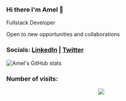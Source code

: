 ### Hi there I'm Amel 👋
Fullstack Developer 

Open to new opportunities and collaborations
<!--
**algerina/algerina** is a ✨ _special_ ✨ repository because its `README.md` (this file) appears on your GitHub profile.

Here are some ideas to get you started:

- 🔭 I’m currently working on ...
- 🌱 I’m currently learning ...
- 👯 I’m looking to collaborate on ...
- 🤔 I’m looking for help with ...
- 💬 Ask me about ...
- 📫 How to reach me: ...
- 😄 Pronouns: ...
- ⚡ Fun fact: ...
-->
### Socials: [LinkedIn](https://linkedin.com/in/amel-khiri-qahwadji-37a550135) | [Twitter](https://twitter.com/AmalQahwadji)

![Amel's GitHub stats](https://github-readme-stats.vercel.app/api?username=algerina&show_icons=true&theme=dark)

### Number of visits:
<p align="center">
   <img src="https://profile-counter.glitch.me/{algerina}/count.svg"/>
</p>
